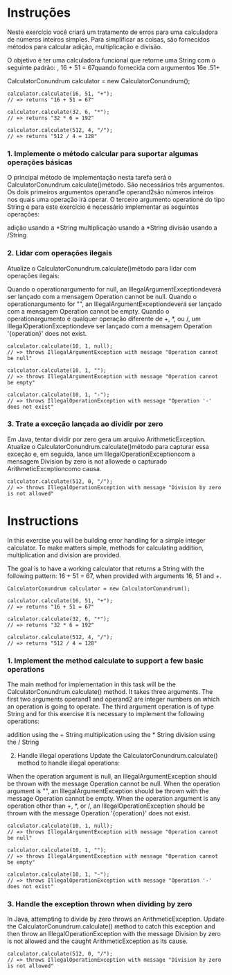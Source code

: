# Instruções
Neste exercício você criará um tratamento de erros para uma calculadora de números inteiros simples. Para simplificar as coisas, são fornecidos métodos para calcular adição, multiplicação e divisão.

O objetivo é ter uma calculadora funcional que retorne uma String com o seguinte padrão: , 16 + 51 = 67quando fornecida com argumentos 16e .51+

CalculatorConundrum calculator = new CalculatorConundrum();

```
calculator.calculate(16, 51, "+");
// => returns "16 + 51 = 67"

calculator.calculate(32, 6, "*");
// => returns "32 * 6 = 192"

calculator.calculate(512, 4, "/");
// => returns "512 / 4 = 128"
```


### 1. Implemente o método calcular para suportar algumas operações básicas
O principal método de implementação nesta tarefa será o CalculatorConundrum.calculate()método. São necessários três argumentos. Os dois primeiros argumentos operand1e operand2são números inteiros nos quais uma operação irá operar. O terceiro argumento operationé do tipo String e para este exercício é necessário implementar as seguintes operações:

adição usando a +String
multiplicação usando a *String
divisão usando a /String


### 2. Lidar com operações ilegais
Atualize o CalculatorConundrum.calculate()método para lidar com operações ilegais:

Quando o operationargumento for null, an IllegalArgumentExceptiondeverá ser lançado com a mensagem Operation cannot be null.
Quando o operationargumento for "", an IllegalArgumentExceptiondeverá ser lançado com a mensagem Operation cannot be empty.
Quando o operationargumento é qualquer operação diferente de +, *, ou /, um IllegalOperationExceptiondeve ser lançado com a mensagem Operation '{operation}' does not exist.

```
calculator.calculate(10, 1, null);
// => throws IllegalArgumentException with message "Operation cannot be null"

calculator.calculate(10, 1, "");
// => throws IllegalArgumentException with message "Operation cannot be empty"

calculator.calculate(10, 1, "-");
// => throws IllegalOperationException with message "Operation '-' does not exist"
```


### 3. Trate a exceção lançada ao dividir por zero
Em Java, tentar dividir por zero gera um arquivo ArithmeticException. Atualize o CalculatorConundrum.calculate()método para capturar essa exceção e, em seguida, lance um IllegalOperationExceptioncom a mensagem Division by zero is not allowede o capturado ArithmeticExceptioncomo causa.

```
calculator.calculate(512, 0, "/");
// => throws IllegalOperationException with message "Division by zero is not allowed"

```





# Instructions
In this exercise you will be building error handling for a simple integer calculator. To make matters simple, methods for calculating addition, multiplication and division are provided.

The goal is to have a working calculator that returns a String with the following pattern: 16 + 51 = 67, when provided with arguments 16, 51 and +.

```
CalculatorConundrum calculator = new CalculatorConundrum();

calculator.calculate(16, 51, "+");
// => returns "16 + 51 = 67"

calculator.calculate(32, 6, "*");
// => returns "32 * 6 = 192"

calculator.calculate(512, 4, "/");
// => returns "512 / 4 = 128"
```


### 1. Implement the method calculate to support a few basic operations
The main method for implementation in this task will be the CalculatorConundrum.calculate() method. It takes three arguments. The first two arguments operand1 and operand2 are integer numbers on which an operation is going to operate. The third argument operation is of type String and for this exercise it is necessary to implement the following operations:

addition using the + String
multiplication using the * String
division using the / String


2. Handle illegal operations
Update the CalculatorConundrum.calculate() method to handle illegal operations:

When the operation argument is null, an IllegalArgumentException should be thrown with the message Operation cannot be null.
When the operation argument is "", an IllegalArgumentException should be thrown with the message Operation cannot be empty.
When the operation argument is any operation other than +, *, or /, an IllegalOperationException should be thrown with the message Operation '{operation}' does not exist.

```
calculator.calculate(10, 1, null);
// => throws IllegalArgumentException with message "Operation cannot be null"

calculator.calculate(10, 1, "");
// => throws IllegalArgumentException with message "Operation cannot be empty"

calculator.calculate(10, 1, "-");
// => throws IllegalOperationException with message "Operation '-' does not exist"

```


### 3. Handle the exception thrown when dividing by zero
In Java, attempting to divide by zero throws an ArithmeticException. Update the CalculatorConundrum.calculate() method to catch this exception and then throw an IllegalOperationException with the message Division by zero is not allowed and the caught ArithmeticException as its cause.

```
calculator.calculate(512, 0, "/");
// => throws IllegalOperationException with message "Division by zero is not allowed"
```